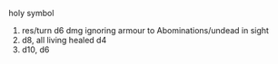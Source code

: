 holy symbol
1. res/turn d6 dmg ignoring armour to Abominations/undead in sight
2. d8, all living healed d4
3. d10, d6